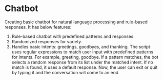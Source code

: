 # Chatbot
Creating basic chatbot for natural language processing and rule-based responses. It has below features:
1.  Rule-based chatbot with predefined patterns and responses.
2.  Randomized responses for variety.
3.  Handles basic intents: greetings, goodbyes, and thanking.
The script uses regular expressions to match user input with predefined patterns for intents. For example, greeting, goodbye. If a pattern matches, the bot selects a random response from its list under the matched intent. If no match is found, it uses a default response. Now, the user can exit or quit by typing it and the conversation will come to an end.
